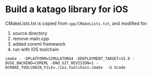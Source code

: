 # Build a katago library for iOS

CMakeLists.txt is copied from `cpp/CMakeLists.txt`, and modified for:
1. source directory
2. remove main.cpp
3. added coreml framework
4. run with iOS toolchain

```console
cmake . -DPLATFORM=SIMULATOR64 -DDEPLOYMENT_TARGET=15.0 -DUSE_BACKEND=COREML -DNO_GIT_REVISION=1 -DCMAKE_TOOLCHAIN_FILE=./ios.toolchain.cmake  -G Xcode
```
